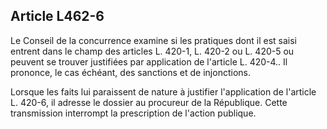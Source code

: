 Article L462-6
----
Le Conseil de la concurrence examine si les pratiques dont il est saisi entrent
dans le champ des articles L. 420-1, L. 420-2 ou L. 420-5 ou peuvent se trouver
justifiées par application de l'article L. 420-4.. Il prononce, le cas échéant,
des sanctions et de injonctions.

Lorsque les faits lui paraissent de nature à justifier l'application de
l'article L. 420-6, il adresse le dossier au procureur de la République. Cette
transmission interrompt la prescription de l'action publique.

